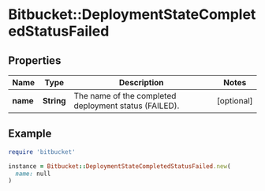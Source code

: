 # Bitbucket::DeploymentStateCompletedStatusFailed

## Properties

| Name | Type | Description | Notes |
| ---- | ---- | ----------- | ----- |
| **name** | **String** | The name of the completed deployment status (FAILED). | [optional] |

## Example

```ruby
require 'bitbucket'

instance = Bitbucket::DeploymentStateCompletedStatusFailed.new(
  name: null
)
```

